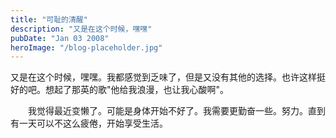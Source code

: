 ```yaml
---
title: "可耻的清醒"
description: "又是在这个时候，嘿嘿"
pubDate: "Jan 03 2008"
heroImage: "/blog-placeholder.jpg"
---
```

又是在这个时候，嘿嘿。我都感觉到乏味了，但是又没有其他的选择。也许这样挺好的吧。想起了那英的歌"他给我浪漫，也让我心酸啊"。

　　我觉得最近变懒了。可能是身体开始不好了。我需要更勤奋一些。努力。直到有一天可以不这么疲倦，开始享受生活。
